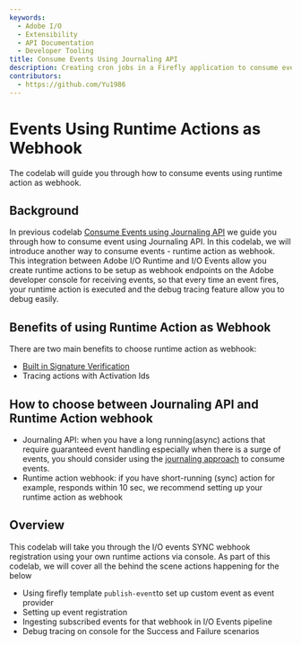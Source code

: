 ```yaml
---
keywords:
  - Adobe I/O
  - Extensibility
  - API Documentation
  - Developer Tooling
title: Consume Events Using Journaling API
description: Creating cron jobs in a Firefly application to consume events using Journaling API.
contributors:
  - https://github.com/Yu1986
---
```


# Events Using Runtime Actions as Webhook

The codelab will guide you through how to consume events using runtime action as webhook. 

## Background

In previous codelab [Consume Events using Journaling API](../journaling-events/index.md) we guide you through how to consume event using Journaling API. In this codelab, we will introduce another way to consume events - runtime action as webhook. This integration between Adobe I/O Runtime and I/O Events allow you create runtime actions to be setup as webhook endpoints on the Adobe developer console for receiving events, so that every time an event fires, your runtime action is executed and the debug tracing feature allow you to debug easily.  

## Benefits of using Runtime Action as Webhook

There are two main benefits to choose runtime action as webhook: 
- [Built in Signature Verification](/apis/experienceplatform/events/docs.html#!adobedocs/adobeio-events/master/webhook/runtime_webhooks.md#built-in-signature-verification)
- Tracing actions with Activation Ids 

## How to choose between Journaling API and Runtime Action webhook
- Journaling API: when you have a long running(async) actions that require guaranteed event handling especially when there is a surge of events, you should consider using the [journaling approach](../journaling-events/index.md) to consume events. 
- Runtime action webhook: if you have short-running (sync) action for example, responds within 10 sec, we recommend setting up your runtime action as webhook

## Overview
This codelab will take you through the I/O events SYNC webhook registration using your own runtime actions via console.
As part of this codelab, we will cover all the behind the scene actions happening for the below 

- Using firefly template `publish-event`to set up custom event as event provider
- Setting up event registration 
- Ingesting subscribed events for that webhook in I/O Events pipeline
- Debug tracing on console for the Success and Failure scenarios





